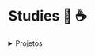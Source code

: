 # Studies 📜 ☕️


<!-- TABLE OF CONTENTS -->
<details>
  <summary>Projetos</summary>

<li>Projeto</li>
</details>
